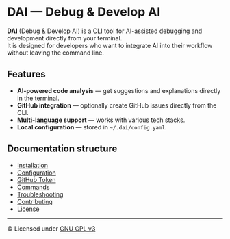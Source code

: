 # DAI — Debug & Develop AI

**DAI** (Debug & Develop AI) is a CLI tool for AI-assisted debugging and development directly from your terminal.  
It is designed for developers who want to integrate AI into their workflow without leaving the command line.

## Features

- **AI-powered code analysis** — get suggestions and explanations directly in the terminal.
- **GitHub integration** — optionally create GitHub issues directly from the CLI.
- **Multi-language support** — works with various tech stacks.
- **Local configuration** — stored in `~/.dai/config.yaml`.

## Documentation structure

- [Installation](installation.md)
- [Configuration](configuration.md)
- [GitHub Token](github-token.md)
- [Commands](commands.md)
- [Troubleshooting](troubleshooting.md)
- [Contributing](contributing.md)
- [License](license.md)

---

© Licensed under [GNU GPL v3](license.md)
